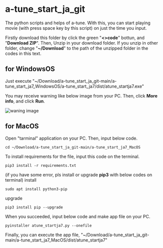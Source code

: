 # a-tune_start_ja_git
The python scripts and helps of a-tune. With this, you can start playing movie (with press space key by this script) on just the time you input.

Firstly download this folder by click the green "**<>code**" bottun, and "**Download ZIP**". Then, Unzip in your download folder. If you unzip in other folder, change "**~/Download**" to the path of the unzipped folder in the codes in this text.

## for WindowsOS
Just execute 
"~/Download/a-tune_start_ja_git-main/a-tune_start_ja7_WindowsOS/a-tune_start_ja7/dist/atune_startja7.exe"

You may receive warning like below image from your PC. Then, click **More info**, and click **Run**.

![waning image](https://github.com/user-attachments/assets/88ce5935-333f-45b0-b74c-bc12ef6f4c6e)

## for MacOS
Open "tarminal" application on your PC. Then, input below code.
```
cd ~/Download/a-tune_start_ja_git-main/a-tune_start_ja7_MacOS
```

To install requirements for the file, input this code on the terminal.
```
pip3 install -r requirements.txt
```
(if you have some error, pls install or upgrade **pip3** with below codes on terminal)
install
```
sudo apt install python3-pip
```
upgrade
```
pip3 install pip --upgrade
```

When you succeeded, input below code and make app file on your PC.
```
pyinstaller atune_startja7.py --onefile
```

Finally, you can execute the app file,
 "~/Download/a-tune_start_ja_git-main/a-tune_start_ja7_MacOS/dist/atune_startja7"
